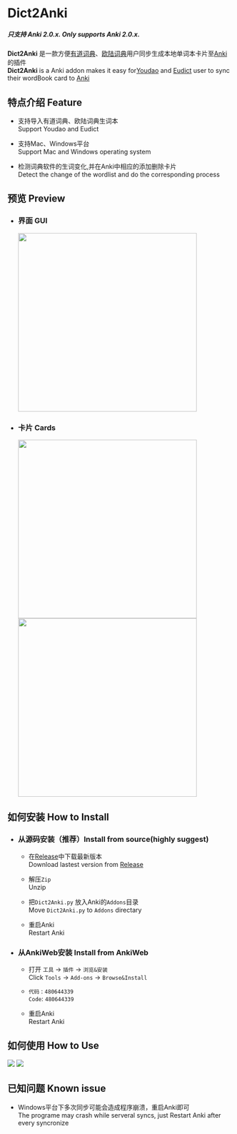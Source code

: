 # Dict2Anki
##### **只支持 Anki 2.0.x.** **Only supports Anki 2.0.x.**  
**Dict2Anki** 是一款方便[有道词典](http://cidian.youdao.com/multi.html)、[欧陆词典](https://www.eudic.net/)用户同步生成本地单词本卡片至[Anki](https://apps.ankiweb.net/#download)的插件  
**Dict2Anki** is a Anki addon makes it easy for[Youdao](http://cidian.youdao.com/multi.html) and [Eudict](https://www.eudic.net/) user to sync their wordBook card to [Anki](https://apps.ankiweb.net/#download)

## 特点介绍 Feature
- 支持导入有道词典、欧陆词典生词本  
  Support Youdao and Eudict 

- 支持Mac、Windows平台  
  Support Mac and Windows operating system

- 检测词典软件的生词变化,并在Anki中相应的添加删除卡片  
  Detect the change of the wordlist and do the corresponding process
## 预览 Preview
- ### 界面 GUI
  <img src = "https://raw.githubusercontent.com/megachweng/Dict2Anki/master/screenshots/Mac-0.png" width=400>

- ### 卡片 Cards
  <span><img src = "https://raw.githubusercontent.com/megachweng/Dict2Anki/master/screenshots/card-front.png" width=400></span>
  <span><img src = "https://raw.githubusercontent.com/megachweng/Dict2Anki/master/screenshots/card-back.png" width=400></span>
## 如何安装 How to Install
- ### 从源码安装（推荐）Install from source(highly suggest)
    - 在[Release](https://github.com/megachweng/Dict2Anki/releases/tag/v1.0)中下载最新版本  
    Download lastest version from [Release](https://github.com/megachweng/Dict2Anki/releases/tag/v1.0)

    - 解压`Zip`  
    Unzip

    - 把`Dict2Anki.py` 放入Anki的`Addons`目录  
    Move `Dict2Anki.py` to `Addons` directary

    - 重启Anki  
    Restart Anki 
- ### 从AnkiWeb安装 Install from AnkiWeb
    - 打开 `工具` -> `插件` -> `浏览&安装`  
    Click `Tools` -> `Add-ons` -> `Browse&Install` 

    - `代码` : `480644339`  
    `Code`: `480644339`

    - 重启Anki  
    Restart Anki 
## 如何使用 How to Use
<span><img src = "https://raw.githubusercontent.com/megachweng/Dict2Anki/master/screenshots/youdao.gif" ></span>
<span><img src = "https://raw.githubusercontent.com/megachweng/Dict2Anki/master/screenshots/eudict.gif" ></span>
## 已知问题 Known issue
- Windows平台下多次同步可能会造成程序崩溃，重启Anki即可  
The programe may crash while serveral syncs, just Restart Anki after every syncronize